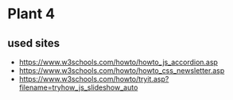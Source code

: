 # Plant 4

## used sites

- https://www.w3schools.com/howto/howto_js_accordion.asp
- https://www.w3schools.com/howto/howto_css_newsletter.asp
- https://www.w3schools.com/howto/tryit.asp?filename=tryhow_js_slideshow_auto
